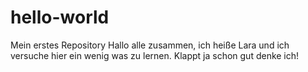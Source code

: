# hello-world
Mein erstes Repository
Hallo alle zusammen,
ich heiße Lara und ich versuche hier ein wenig was zu lernen. 
Klappt ja schon gut denke ich!
